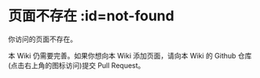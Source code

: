 # 页面不存在 :id=not-found

你访问的页面不存在。

本 Wiki 仍需要完善。如果你想向本 Wiki 添加页面，请向本 Wiki 的 Github 仓库(点击右上角的图标访问)提交 Pull Request。
